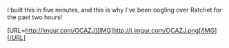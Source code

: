 I built this in five minutes, and this is why I've been oogling over Ratchet for the past two hours!

[URL=http://imgur.com/OCAZJ][IMG]http://i.imgur.com/OCAZJ.png[/IMG][/URL]